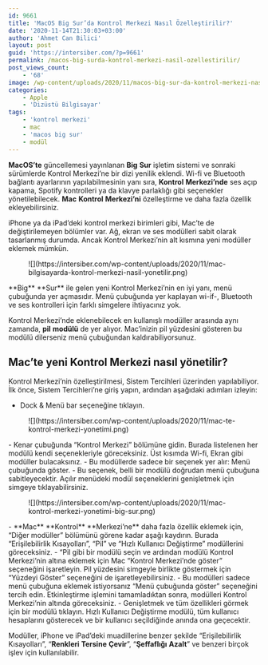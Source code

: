 ```yaml
---
id: 9661
title: 'MacOS Big Sur’da Kontrol Merkezi Nasıl Özelleştirilir?'
date: '2020-11-14T21:30:03+03:00'
author: 'Ahmet Can Bilici'
layout: post
guid: 'https://intersiber.com/?p=9661'
permalink: /macos-big-surda-kontrol-merkezi-nasil-ozellestirilir/
post_views_count:
    - '68'
image: /wp-content/uploads/2020/11/macos-big-sur-da-kontrol-merkezi-nasil-ozellestirilir.png
categories:
    - Apple
    - 'Dizüstü Bilgisayar'
tags:
    - 'kontrol merkezi'
    - mac
    - 'macos big sur'
    - modül
---
```


**MacOS’te** güncellemesi yayınlanan **Big** **Sur** işletim sistemi ve sonraki sürümlerde Kontrol Merkezi’ne bir dizi yenilik eklendi. Wi-fi ve Bluetooth bağlantı ayarlarının yapılabilmesinin yanı sıra, **Kontrol** **Merkezi’nde** ses açıp kapama, Spotify kontrolleri ya da klavye parlaklığı gibi seçenekler yönetilebilecek. **Mac** **Kontrol** **Merkezi’ni** özelleştirme ve daha fazla özellik ekleyebilirsiniz.

iPhone ya da iPad’deki kontrol merkezi birimleri gibi, Mac’te de değiştirilemeyen bölümler var. Ağ, ekran ve ses modülleri sabit olarak tasarlanmış durumda. Ancak Kontrol Merkezi’nin alt kısmına yeni modüller eklemek mümkün.

<figure class="wp-block-image size-large">![](https://intersiber.com/wp-content/uploads/2020/11/mac-bilgisayarda-kontrol-merkezi-nasil-yonetilir.png)</figure>**Big** **Sur** ile gelen yeni Kontrol Merkezi’nin en iyi yanı, menü çubuğunda yer açmasıdır. Menü çubuğunda yer kaplayan wi-if-, Bluetooth ve ses kontrolleri için farklı simgelere ihtiyacınız yok.

Kontrol Merkezi’nde eklenebilecek en kullanışlı modüller arasında aynı zamanda, **pil** **modülü** de yer alıyor. Mac’inizin pil yüzdesini gösteren bu modülü dilerseniz menü çubuğundan kaldırabiliyorsunuz.

## Mac’te yeni Kontrol Merkezi nasıl yönetilir?

Kontrol Merkezi’nin özelleştirilmesi, Sistem Tercihleri üzerinden yapılabiliyor. İlk önce, Sistem Tercihleri’ne giriş yapın, ardından aşağıdaki adımları izleyin:

- Dock &amp; Menü bar seçeneğine tıklayın.

<figure class="wp-block-image size-large">![](https://intersiber.com/wp-content/uploads/2020/11/mac-te-kontrol-merkezi-yonetimi.png)</figure>- Kenar çubuğunda “Kontrol Merkezi” bölümüne gidin. Burada listelenen her modülü kendi seçenekleriyle göreceksiniz. Üst kısımda Wi-fi, Ekran gibi modüller bulacaksınız.
- Bu modüllerde sadece bir seçenek yer alır: Menü çubuğunda göster.
- Bu seçenek, belli bir modülü doğrudan menü çubuğuna sabitleyecektir. Açılır menüdeki modül seçeneklerini genişletmek için simgeye tıklayabilirsiniz.

<figure class="wp-block-image size-large">![](https://intersiber.com/wp-content/uploads/2020/11/mac-kontrol-merkezi-yonetimi-big-sur.png)</figure>- **Mac** **Kontrol** **Merkezi’ne** daha fazla özellik eklemek için, “Diğer modüller” bölümünü görene kadar aşağı kaydırın. Burada “Erişilebilirlik Kısayolları”, “Pil” ve “Hızlı Kullanıcı Değiştirme” modüllerini göreceksiniz.
- “Pil gibi bir modülü seçin ve ardından modülü Kontrol Merkezi’nin altına eklemek için Mac “Kontrol Merkezi’nde göster” seçeneğini işaretleyin. Pil yüzdesini simgeyle birlikte göstermek için “Yüzdeyi Göster” seçeneğini de işaretleyebilirsiniz.
- Bu modülleri sadece menü çubuğuna eklemek istiyorsanız “Menü çubuğunda göster” seçeneğini tercih edin. Etkinleştirme işlemini tamamladıktan sonra, modülleri Kontrol Merkezi’nin altında göreceksiniz.
- Genişletmek ve tüm özellikleri görmek için bir modülü tıklayın. Hızlı Kullanıcı Değiştirme modülü, tüm kullanıcı hesaplarını gösterecek ve bir kullanıcı seçildiğinde anında ona geçecektir.

Modüller, iPhone ve iPad’deki muadillerine benzer şekilde “Erişilebilirlik Kısayolları”, “**Renkleri** **Tersine** **Çevir**”, “**Şeffaflığı** **Azalt**” ve benzeri birçok işlev için kullanılabilir.